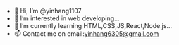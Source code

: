 - 👋 Hi, I’m @yinhang1107
- 👀 I’m interested in web developing...
- 🌱 I’m currently learning HTML,CSS,JS,React,Node.js...
- 📫 Contact me on email:yinhang6305@gmail.com
<!---
yinhang1107/yinhang1107 is a ✨ special ✨ repository because its `README.md` (this file) appears on your GitHub profile.
You can click the Preview link to take a look at your changes.
--->
